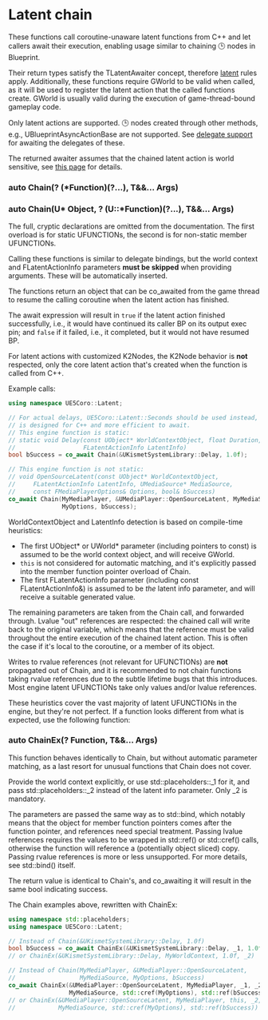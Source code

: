 # Latent chain

These functions call coroutine-unaware latent functions from C++ and let callers
await their execution, enabling usage similar to chaining 🕒 nodes in Blueprint.

Their return types satisfy the TLatentAwaiter concept, therefore
[latent](Latent.md#latent-awaiters) rules apply.
Additionally, these functions require GWorld to be valid when called, as it will
be used to register the latent action that the called functions create.
GWorld is usually valid during the execution of game-thread-bound gameplay code.

Only latent actions are supported.
🕒 nodes created through other methods, e.g., UBlueprintAsyncActionBase are not
supported.
See [delegate support](Implicit.md#delegates) for awaiting the delegates of
these.

The returned awaiter assumes that the chained latent action is world sensitive,
see [this page](Latent.md) for details.

### auto Chain(? (*Function)(?...), T&&... Args)
### auto Chain(U* Object, ? (U::*Function)(?...), T&&... Args)

The full, <!--even more--> cryptic declarations are omitted from the
documentation.
The first overload is for static UFUNCTIONs, the second is for non-static member
UFUNCTIONs.

Calling these functions is similar to delegate bindings, but the world context
and FLatentActionInfo parameters **must be skipped** when providing arguments.
These will be automatically inserted.

The functions return an object that can be co_awaited from the game thread to
resume the calling coroutine when the latent action has finished.

The await expression will result in `true` if the latent action finished
successfully, i.e., it would have continued its caller BP on its output exec pin;
and `false` if it failed, i.e., it completed, but it would not have resumed BP.

For latent actions with customized K2Nodes, the K2Node behavior is **not**
respected, only the core latent action that's created when the function is
called from C++.

Example calls:
```cpp
using namespace UE5Coro::Latent;

// For actual delays, UE5Coro::Latent::Seconds should be used instead, which
// is designed for C++ and more efficient to await.
// This engine function is static:
// static void Delay(const UObject* WorldContextObject, float Duration,
//                   FLatentActionInfo LatentInfo)
bool bSuccess = co_await Chain(&UKismetSystemLibrary::Delay, 1.0f);

// This engine function is not static:
// void OpenSourceLatent(const UObject* WorldContextObject,
//     FLatentActionInfo LatentInfo, UMediaSource* MediaSource,
//     const FMediaPlayerOptions& Options, bool& bSuccess)
co_await Chain(MyMediaPlayer, &UMediaPlayer::OpenSourceLatent, MyMediaSource,
               MyOptions, bSuccess);
```

WorldContextObject and LatentInfo detection is based on compile-time heuristics:
* The first UObject\* or UWorld\* parameter (including pointers to const) is
  assumed to be the world context object, and will receive GWorld.
* `this` is not considered for automatic matching, and it's explicitly passed
  into the member function pointer overload of Chain.
* The first FLatentActionInfo parameter (including const FLatentActionInfo&) is
  assumed to be _the_ latent info parameter, and will receive a suitable
  generated value.

The remaining parameters are taken from the Chain call, and forwarded through.
Lvalue "out" references are respected: the chained call will write back to the
original variable, which means that the reference must be valid throughout the
entire execution of the chained latent action.
This is often the case if it's local to the coroutine, or a member of its object.

Writes to rvalue references (not relevant for UFUNCTIONs) are **not** propagated
out of Chain, and it is recommended to not chain functions taking rvalue
references due to the subtle lifetime bugs that this introduces.
Most engine latent UFUNCTIONs take only values and/or lvalue references.

These heuristics cover the vast majority of latent UFUNCTIONs in the engine, but
they're not perfect.
If a function looks different from what is expected, use the following function:

### auto ChainEx(? Function, T&&... Args)

This function behaves identically to Chain, but without automatic parameter
matching, as a last resort for unusual functions that Chain does not cover.

Provide the world context explicitly, or use std::placeholders::_1 for it, and
pass std::placeholders::_2 instead of the latent info parameter.
Only _2 is mandatory.

The parameters are passed the same way as to std::bind, which notably means that
the object for member function pointers comes after the function pointer, and
references need special treatment.
Passing lvalue references requires the values to be wrapped in std::ref() or
std::cref() calls, otherwise the function will reference a (potentially object
sliced) copy.
Passing rvalue references is more or less unsupported.
For more details, see std::bind() itself.

The return value is identical to Chain's, and co_awaiting it will result in the
same bool indicating success.

The Chain examples above, rewritten with ChainEx:
```cpp
using namespace std::placeholders;
using namespace UE5Coro::Latent;

// Instead of Chain(&UKismetSystemLibrary::Delay, 1.0f)
bool bSuccess = co_await ChainEx(&UKismetSystemLibrary::Delay, _1, 1.0f, _2);
// or ChainEx(&UKismetSystemLibrary::Delay, MyWorldContext, 1.0f, _2)

// Instead of Chain(MyMediaPlayer, &UMediaPlayer::OpenSourceLatent,
//                  MyMediaSource, MyOptions, bSuccess)
co_await ChainEx(&UMediaPlayer::OpenSourceLatent, MyMediaPlayer, _1, _2,
                 MyMediaSource, std::cref(MyOptions), std::ref(bSuccess));
// or ChainEx(&UMediaPlayer::OpenSourceLatent, MyMediaPlayer, this, _2,
//            MyMediaSource, std::cref(MyOptions), std::ref(bSuccess))
```
